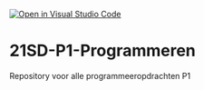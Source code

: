 [![Open in Visual Studio Code](https://classroom.github.com/assets/open-in-vscode-f059dc9a6f8d3a56e377f745f24479a46679e63a5d9fe6f495e02850cd0d8118.svg)](https://classroom.github.com/online_ide?assignment_repo_id=5539270&assignment_repo_type=AssignmentRepo)
# 21SD-P1-Programmeren
Repository voor alle programmeeropdrachten P1
